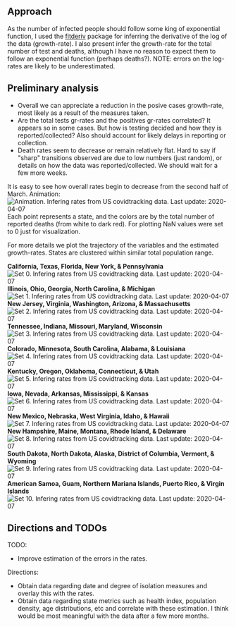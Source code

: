 ## Approach

As the number of infected people should follow some king of exponential
function, I used the
[fitderiv](http://swainlab.bio.ed.ac.uk/software/fitderiv/) package for
inferring the derivative of the log of the data (growth-rate). I also
present infer the growth-rate for the total number of test and deaths,
although I have no reason to expect them to follow an exponential
function (perhaps deaths?). NOTE: errors on the log-rates are likely to
be underestimated.

## Preliminary analysis

* Overall we can appreciate a reduction in the posive cases growth-rate,
most likely as a result of the measures taken. 
* Are the total tests gr-rates and the positives gr-rates correlated? It
  appears so in some cases. But how is testing decided and how they is
  reported/collected? Also should account for likely delays in reporting
  or collection.
* Death rates seem to decrease or remain relatively flat. Hard to say if
  "sharp" transitions observed are due to low numbers (just random), or
  details on how the data was reported/collected. We should wait for a
  few more weeks.

It is easy to see how overall rates begin to decrease from the second
half of March. Animation:
![Animation. Infering rates from US covidtracking data. Last update: 2020-04-07](figures/covidtracking_states_rates.gif)
Each point represents a state, and the colors are by the total number of
reported deaths (from white to dark red). For plotting NaN values were
set to 0 just for visualization. 

For more details we plot the trajectory of the variables and the
estimated growth-rates. States are clustered within similar total
population range.

**California, Texas, Florida, New York, & Pennsylvania**
![Set 0. Infering rates from US covidtracking data. Last update: 2020-04-07](figures/covidtracking_states_rates_byset_0.png)
**Illinois, Ohio, Georgia, North Carolina, & Michigan**
![Set 1. Infering rates from US covidtracking data. Last update: 2020-04-07](figures/covidtracking_states_rates_byset_1.png)
**New Jersey, Virginia, Washington, Arizona, & Massachusetts**
![Set 2. Infering rates from US covidtracking data. Last update: 2020-04-07](figures/covidtracking_states_rates_byset_2.png)
**Tennessee, Indiana, Missouri, Maryland, Wisconsin**
![Set 3. Infering rates from US covidtracking data. Last update: 2020-04-07](figures/covidtracking_states_rates_byset_3.png)
**Colorado, Minnesota, South Carolina, Alabama, & Louisiana**
![Set 4. Infering rates from US covidtracking data. Last update: 2020-04-07](figures/covidtracking_states_rates_byset_4.png)
**Kentucky, Oregon, Oklahoma, Connecticut, & Utah**
![Set 5. Infering rates from US covidtracking data. Last update: 2020-04-07](figures/covidtracking_states_rates_byset_5.png)
**Iowa, Nevada, Arkansas, Mississippi, & Kansas**
![Set 6. Infering rates from US covidtracking data. Last update: 2020-04-07](figures/covidtracking_states_rates_byset_6.png)
**New Mexico, Nebraska, West Virginia, Idaho, & Hawaii**
![Set 7. Infering rates from US covidtracking data. Last update: 2020-04-07](figures/covidtracking_states_rates_byset_7.png)
**New Hampshire, Maine, Montana, Rhode Island, & Delaware**
![Set 8. Infering rates from US covidtracking data. Last update: 2020-04-07](figures/covidtracking_states_rates_byset_8.png)
**South Dakota, North Dakota, Alaska, District of Columbia, Vermont, & Wyoming**
![Set 9. Infering rates from US covidtracking data. Last update: 2020-04-07](figures/covidtracking_states_rates_byset_9.png)
**American Samoa, Guam, Northern Mariana Islands, Puerto Rico, & Virgin Islands**
![Set 10. Infering rates from US covidtracking data. Last update: 2020-04-07](figures/covidtracking_states_rates_byset_10.png)

## Directions and TODOs

TODO:
* Improve estimation of the errors in the rates.

Directions:
* Obtain data regarding date and degree of isolation measures and
  overlay this with the rates.
* Obtain data regarding state metrics such as health index, population
  density, age distributions, etc and correlate with these estimation. I
  think would be most meaningful with the data after a few more months.
